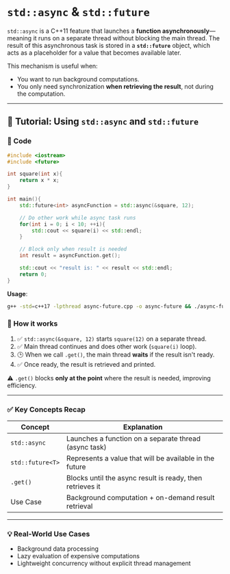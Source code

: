 # `std::async` & `std::future` 

`std::async` is a C++11 feature that launches a **function asynchronously**—meaning it runs on a separate thread without blocking the main thread. The result of this asynchronous task is stored in a **`std::future`** object, which acts as a placeholder for a value that becomes available later.

This mechanism is useful when:

* You want to run background computations.
* You only need synchronization **when retrieving the result**, not during the computation.

---

## 📘 Tutorial: Using `std::async` and `std::future`

### 🔧 Code

```cpp
#include <iostream>
#include <future>

int square(int x){
    return x * x;
}

int main(){
    std::future<int> asyncFunction = std::async(&square, 12);

    // Do other work while async task runs
    for(int i = 0; i < 10; ++i){
        std::cout << square(i) << std::endl;
    }

    // Block only when result is needed
    int result = asyncFunction.get();

    std::cout << "result is: " << result << std::endl;
    return 0;
}
```
**Usage**:
```bash
g++ -std=c++17 -lpthread async-future.cpp -o async-future && ./async-future && rm async-future
```

### 🧠 How it works

1. ✅ `std::async(&square, 12)` starts `square(12)` on a separate thread.
2. ✅ Main thread continues and does other work (`square(i)` loop).
3. 🕒 When we call `.get()`, the main thread **waits** if the result isn't ready.
4. ✅ Once ready, the result is retrieved and printed.

⚠️ `.get()` blocks **only at the point** where the result is needed, improving efficiency.

---

### ✅ Key Concepts Recap

| Concept          | Explanation                                               |
| ---------------- | --------------------------------------------------------- |
| `std::async`     | Launches a function on a separate thread (async task)     |
| `std::future<T>` | Represents a value that will be available in the future   |
| `.get()`         | Blocks until the async result is ready, then retrieves it |
| Use Case         | Background computation + on-demand result retrieval       |

---

### 💡 Real-World Use Cases

* Background data processing
* Lazy evaluation of expensive computations
* Lightweight concurrency without explicit thread management
